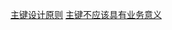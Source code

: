 [主键设计原则](https://www.cnblogs.com/lsx1993/p/4663147.html)
[主键不应该具有业务意义](https://www.cnblogs.com/zjblue/archive/2007/06/22/318134.html)

